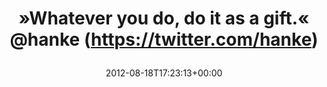 ---
retweeted: false
source: <a href="http://itunes.apple.com/us/app/twitter/id409789998?mt=12" rel="nofollow">Twitter
  for Mac</a>
entities:
  hashtags: []
  symbols: []
  user_mentions:
  - name: Florian Hanke
    screen_name: hanke
    indices:
    - '36'
    - '42'
    id_str: '1018421'
    id: '1018421'
  urls: []
display_text_range:
- '0'
- '42'
favorite_count: '1'
id_str: '236875912640073728'
truncated: false
retweet_count: '2'
id: '236875912640073728'
created_at: Sat Aug 18 17:23:13 +0000 2012
favorited: false
full_text: "»Whatever you do, do it as a gift.« [@hanke](https://twitter.com/hanke)"
lang: en
tags:
- pesos/twitter
date: '2012-08-18T17:23:13+00:00'
src: https://twitter.com/bascht/status/236875912640073728
original_url: https://twitter.com/bascht/status/236875912640073728
type: twitter_tweet
text: "»Whatever you do, do it as a gift.« [@hanke](https://twitter.com/hanke)"
title: "»Whatever you do, do it as a gift.« @hanke (https://twitter.com/hanke)\n"

---